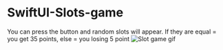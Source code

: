 # SwiftUI-Slots-game
You can press the button and random slots will appear. If they are equal = you get 35 points, else = you losing 5 point
![Slot game gif](https://user-images.githubusercontent.com/109434166/182016164-27a42213-972c-48c3-a4f6-9ede7c91dccd.gif)
